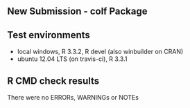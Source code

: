 ## New Submission - colf Package

## Test environments
* local windows, R 3.3.2, R devel (also winbuilder on CRAN)
* ubuntu 12.04 LTS (on travis-ci), R 3.3.1

## R CMD check results
There were no ERRORs, WARNINGs or NOTEs

